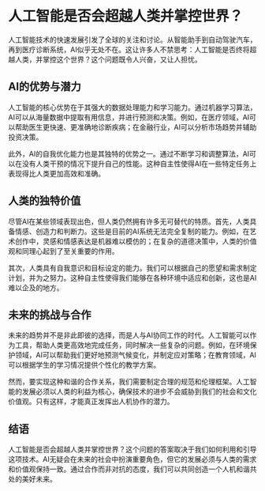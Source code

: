 # 人工智能是否会超越人类并掌控世界？

人工智能技术的快速发展引发了全球的关注和讨论。从智能助手到自动驾驶汽车，再到医疗诊断系统，AI似乎无处不在。这让许多人不禁思考：人工智能是否终将超越人类，并掌控这个世界？这个问题既令人兴奋，又让人担忧。

## AI的优势与潜力

人工智能的核心优势在于其强大的数据处理能力和学习能力。通过机器学习算法，AI可以从海量数据中提取有用信息，并进行预测和决策。例如，在医疗领域，AI可以帮助医生更快速、更准确地诊断疾病；在金融行业，AI可以分析市场趋势并辅助投资决策。

此外，AI的自我优化能力也是其独特的优势之一。通过不断学习和调整算法，AI可以在没有人类干预的情况下提升自己的性能。这种自主性使得AI在一些特定任务上表现得比人类更加高效和准确。

## 人类的独特价值

尽管AI在某些领域表现出色，但人类仍然拥有许多无可替代的特质。首先，人类具备情感、创造力和判断力。这些是目前的AI系统无法完全复制的能力。例如，在艺术创作中，灵感和情感表达是机器难以模仿的；在复杂的道德决策中，人类的价值观和同理心起到了至关重要的作用。

其次，人类具有自我意识和目标设定的能力。我们可以根据自己的愿望和需求制定计划，并为之努力。这种自主性使得我们能够在各种环境中适应和创新，这也是AI难以企及的地方。

## 未来的挑战与合作

未来的趋势并不是非此即彼的选择，而是人与AI协同工作的时代。人工智能可以作为工具，帮助人类更高效地完成任务，同时解决一些复杂的问题。例如，在环境保护领域，AI可以帮助我们更好地预测气候变化，并制定应对策略；在教育领域，AI可以根据学生的学习情况提供个性化的教学方案。

然而，要实现这种和谐的合作关系，我们需要制定合理的规范和伦理框架。人工智能的发展必须以人类的利益为核心，确保技术的进步不会威胁到我们的社会和文化价值观。只有这样，才能真正发挥出人机协作的潜力。

## 结语

人工智能是否会超越人类并掌控世界？这个问题的答案取决于我们如何利用和引导这项技术。AI无疑会在未来的社会中扮演重要角色，但它的发展必须与人类的需求和价值观保持一致。通过合作而非对抗的态度，我们可以共同创造一个人机和谐共处的美好未来。